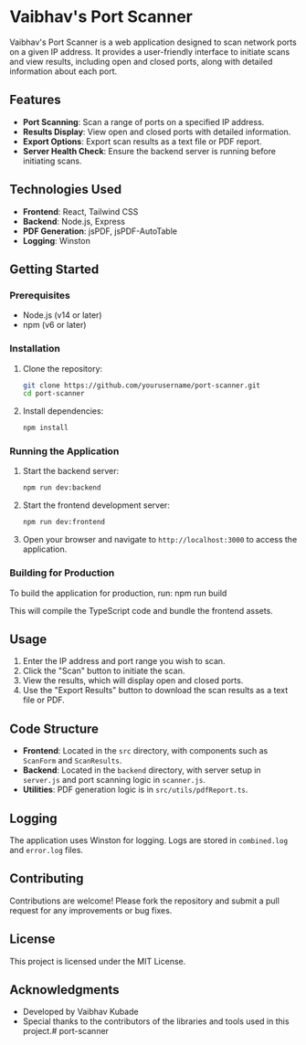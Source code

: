    # Vaibhav's Port Scanner

   Vaibhav's Port Scanner is a web application designed to scan network ports on a given IP address. It provides a user-friendly interface to initiate scans and view results, including open and closed ports, along with detailed information about each port.

   ## Features

   - **Port Scanning**: Scan a range of ports on a specified IP address.
   - **Results Display**: View open and closed ports with detailed information.
   - **Export Options**: Export scan results as a text file or PDF report.
   - **Server Health Check**: Ensure the backend server is running before initiating scans.

   ## Technologies Used

   - **Frontend**: React, Tailwind CSS
   - **Backend**: Node.js, Express
   - **PDF Generation**: jsPDF, jsPDF-AutoTable
   - **Logging**: Winston

   ## Getting Started

   ### Prerequisites

   - Node.js (v14 or later)
   - npm (v6 or later)

   ### Installation

   1. Clone the repository:

      ```bash
      git clone https://github.com/yourusername/port-scanner.git
      cd port-scanner
      ```

   2. Install dependencies:

      ```bash
      npm install
      ```

   ### Running the Application

   1. Start the backend server:

      ```bash
      npm run dev:backend
      ```

   2. Start the frontend development server:

      ```bash
      npm run dev:frontend
      ```

   3. Open your browser and navigate to `http://localhost:3000` to access the application.

   ### Building for Production

   To build the application for production, run: npm run build


   This will compile the TypeScript code and bundle the frontend assets.

   ## Usage

   1. Enter the IP address and port range you wish to scan.
   2. Click the "Scan" button to initiate the scan.
   3. View the results, which will display open and closed ports.
   4. Use the "Export Results" button to download the scan results as a text file or PDF.

   ## Code Structure

   - **Frontend**: Located in the `src` directory, with components such as `ScanForm` and `ScanResults`.
   - **Backend**: Located in the `backend` directory, with server setup in `server.js` and port scanning logic in `scanner.js`.
   - **Utilities**: PDF generation logic is in `src/utils/pdfReport.ts`.

   ## Logging

   The application uses Winston for logging. Logs are stored in `combined.log` and `error.log` files.

   ## Contributing

   Contributions are welcome! Please fork the repository and submit a pull request for any improvements or bug fixes.

   ## License

   This project is licensed under the MIT License.

   ## Acknowledgments

   - Developed by Vaibhav Kubade
   - Special thanks to the contributors of the libraries and tools used in this project.#   p o r t - s c a n n e r  
 